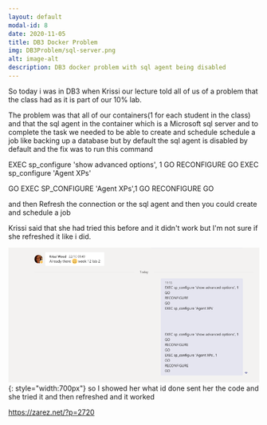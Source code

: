 ```yaml
---
layout: default
modal-id: 8
date: 2020-11-05 
title: DB3 Docker Problem
img: DB3Problem/sql-server.png
alt: image-alt
description: DB3 docker problem with sql agent being disabled
---
```


So today i was in DB3 when Krissi our lecture told all of us of a problem that the class had as it is part of our 10% lab. 

The problem was that all of our containers(1 for each student in the class) and that the sql agent in the container which is a Microsoft sql server and to complete the task we needed to be able to create and schedule schedule a job like backing up a database but by default the sql agent is disabled by default and the fix was to run this command 


EXEC sp_configure 'show advanced options', 1
GO
RECONFIGURE
GO
EXEC sp_configure 'Agent XPs'

GO
EXEC SP_CONFIGURE 'Agent XPs',1
GO
RECONFIGURE
GO

and then Refresh the connection or the sql agent and then you could create and schedule a job

Krissi said that she had tried this before and it didn't work but I'm not sure if she refreshed it like i did.


![alt text]( img/DB3Problem/codeMessage.png ){: style="width:700px"}
so I showed her what id done sent her the code and she tried it and then refreshed and it worked


https://zarez.net/?p=2720